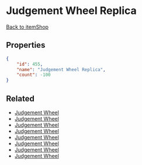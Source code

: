 # Judgement Wheel Replica

<no description available>

[Back to itemShop](../item-shops.md)

## Properties

```json
{
    "id": 455,
    "name": "Judgement Wheel Replica",
    "count": -100
}
```

## Related

- [Judgement Wheel](../items/14360-judgement-wheel.md)
- [Judgement Wheel](../items/14361-judgement-wheel.md)
- [Judgement Wheel](../items/14362-judgement-wheel.md)
- [Judgement Wheel](../items/14363-judgement-wheel.md)
- [Judgement Wheel](../items/14364-judgement-wheel.md)
- [Judgement Wheel](../items/14365-judgement-wheel.md)
- [Judgement Wheel](../items/14366-judgement-wheel.md)
- [Judgement Wheel](../items/14367-judgement-wheel.md)

